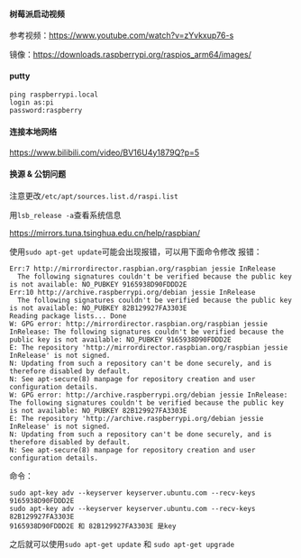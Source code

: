 #### 树莓派启动视频

参考视频：https://www.youtube.com/watch?v=zYvkxup76-s

镜像：https://downloads.raspberrypi.org/raspios_arm64/images/

#### putty

```
ping raspberrypi.local
login as:pi
password:raspberry
```

#### 连接本地网络

https://www.bilibili.com/video/BV16U4y1879Q?p=5

#### 换源  & 公钥问题

注意更改`/etc/apt/sources.list.d/raspi.list`

用`lsb_release -a`查看系统信息

https://mirrors.tuna.tsinghua.edu.cn/help/raspbian/

使用`sudo apt-get update`可能会出现报错，可以用下面命令修改
报错：
```
Err:7 http://mirrordirector.raspbian.org/raspbian jessie InRelease
  The following signatures couldn't be verified because the public key is not available: NO_PUBKEY 9165938D90FDDD2E
Err:10 http://archive.raspberrypi.org/debian jessie InRelease
  The following signatures couldn't be verified because the public key is not available: NO_PUBKEY 82B129927FA3303E
Reading package lists... Done
W: GPG error: http://mirrordirector.raspbian.org/raspbian jessie InRelease: The following signatures couldn't be verified because the public key is not available: NO_PUBKEY 9165938D90FDDD2E
E: The repository 'http://mirrordirector.raspbian.org/raspbian jessie InRelease' is not signed.
N: Updating from such a repository can't be done securely, and is therefore disabled by default.
N: See apt-secure(8) manpage for repository creation and user configuration details.
W: GPG error: http://archive.raspberrypi.org/debian jessie InRelease: The following signatures couldn't be verified because the public key is not available: NO_PUBKEY 82B129927FA3303E
E: The repository 'http://archive.raspberrypi.org/debian jessie InRelease' is not signed.
N: Updating from such a repository can't be done securely, and is therefore disabled by default.
N: See apt-secure(8) manpage for repository creation and user configuration details.
```
命令：
```
sudo apt-key adv --keyserver keyserver.ubuntu.com --recv-keys 9165938D90FDDD2E
sudo apt-key adv --keyserver keyserver.ubuntu.com --recv-keys 82B129927FA3303E
9165938D90FDDD2E 和 82B129927FA3303E 是key
```

之后就可以使用`sudo apt-get update` 和 `sudo apt-get upgrade`

